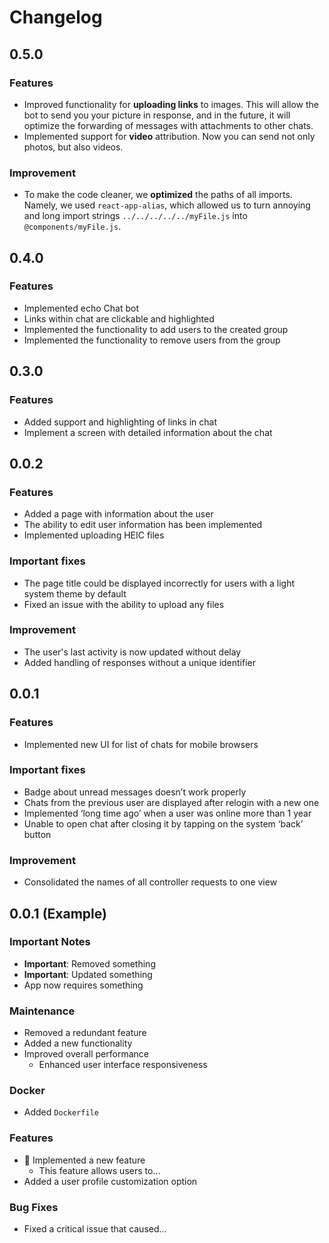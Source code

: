 # Changelog

## 0.5.0

### Features

- Improved functionality for **uploading links** to images. This will allow the bot to send you your picture in response, and in the future, it will optimize the forwarding of messages with attachments to other chats.
- Implemented support for **video** attribution. Now you can send not only photos, but also videos.

### Improvement

- To make the code cleaner, we **optimized** the paths of all imports. Namely, we used `react-app-alias`, which allowed us to turn annoying and long import strings `../../../../../myFile.js` into `@components/myFile.js`.

## 0.4.0

### Features

- Implemented echo Chat bot
- Links within chat are clickable and highlighted
- Implemented the functionality to add users to the created group
- Implemented the functionality to remove users from the group

## 0.3.0

### Features

- Added support and highlighting of links in chat
- Implement a screen with detailed information about the chat

## 0.0.2

### Features

- Added a page with information about the user
- The ability to edit user information has been implemented
- Implemented uploading HEIC files

### Important fixes

- The page title could be displayed incorrectly for users with a light system theme by default
- Fixed an issue with the ability to upload any files

### Improvement

- The user's last activity is now updated without delay
- Added handling of responses without a unique identifier

## 0.0.1

### Features

- Implemented new UI for list of chats for mobile browsers

### Important fixes

- Badge about unread messages doesn’t work properly
- Chats from the previous user are displayed after relogin with a new one
- Implemented ‘long time ago’ when a user was online more than 1 year
- Unable to open chat after closing it by tapping on the system ‘back’ button

### Improvement

- Consolidated the names of all controller requests to one view

## 0.0.1 (Example)

### Important Notes

- **Important**: Removed something
- **Important**: Updated something
- App now requires something

### Maintenance

- Removed a redundant feature
- Added a new functionality
- Improved overall performance
  - Enhanced user interface responsiveness

### Docker

- Added `Dockerfile`

### Features

- :tada: Implemented a new feature
  - This feature allows users to...
- Added a user profile customization option

### Bug Fixes

- Fixed a critical issue that caused...
